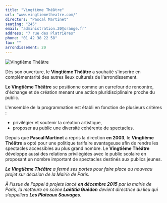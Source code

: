 ```yaml
---
title: "Vingtième Théâtre"
url: "www.vingtiemetheatre.com/"
directors: "Pascal Martinet"
seating: "245"
email: "administration.20@orange.fr"
address: "7 rue des Platrières"
phone: "01 42 38 22 58"
fax: ""
arrondissement: 20
---
```


![Vingtième Théâtre](../images/20eme/vingtieme-theatre/vingtieme-theatre-1.jpg)

Dès son ouverture, le **Vingtième Théâtre** a souhaité s'inscrire en complémentarité des autres lieux culturels de l'arrondissement.

**Le Vingtième Théâtre** se positionne comme un carrefour de rencontre, d'échange et de création menant une action pluridisciplinaire proche du public.

L'ensemble de la programmation est établi en fonction de plusieurs critères :
- privilégier et soutenir la création artistique,
- proposer au public une diversité cohérente de spectacles.

Depuis que **Pascal Martinet** a repris la direction **en 2003**, le **Vingtième Théâtre** a opté pour une politique tarifaire avantageuse afin de rendre les spectacles accessibles au plus grand nombre. Le **Vingtième Théâtre** développe aussi des relations privilégiées avec le public scolaire en proposant un nombre important de spectacles destinés aux publics jeunes.

_**Le Vingtième Théâtre** a fermé ses portes pour faire place au nouveau projet sur décision de la Mairie de Paris._

_À l’issue de l’appel à projets lancé **en décembre 2015** par la mairie de Paris, la metteure en scène **Laëtitia Guédon** devient directrice du lieu qui s’appellera **Les Plateaux Sauvages**._ 


